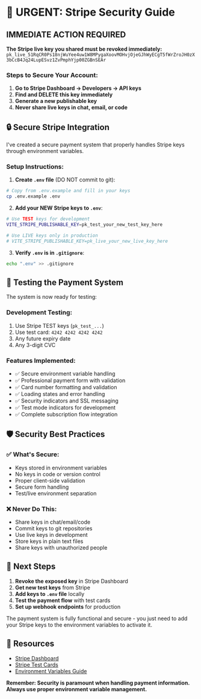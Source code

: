 # 🚨 URGENT: Stripe Security Guide

## IMMEDIATE ACTION REQUIRED

**The Stripe live key you shared must be revoked immediately:**
`pk_live_51RqCR0Ps18njWuYee4uw1W8MPygaXoovMOHvjOjeGJhWyECgT5fWrZroJH0zX3bCcB4Jq24LupESvz1ZvPmphYjp00ZGBnSEAr`

### Steps to Secure Your Account:

1. **Go to Stripe Dashboard → Developers → API keys**
2. **Find and DELETE this key immediately**
3. **Generate a new publishable key**
4. **Never share live keys in chat, email, or code**

## 🔒 Secure Stripe Integration

I've created a secure payment system that properly handles Stripe keys through environment variables.

### Setup Instructions:

1. **Create `.env` file** (DO NOT commit to git):
```bash
# Copy from .env.example and fill in your keys
cp .env.example .env
```

2. **Add your NEW Stripe keys to `.env`**:
```bash
# Use TEST keys for development
VITE_STRIPE_PUBLISHABLE_KEY=pk_test_your_new_test_key_here

# Use LIVE keys only in production
# VITE_STRIPE_PUBLISHABLE_KEY=pk_live_your_new_live_key_here
```

3. **Verify `.env` is in `.gitignore`**:
```bash
echo ".env" >> .gitignore
```

## 🧪 Testing the Payment System

The system is now ready for testing:

### Development Testing:
1. Use Stripe TEST keys (`pk_test_...`)
2. Use test card: `4242 4242 4242 4242`
3. Any future expiry date
4. Any 3-digit CVC

### Features Implemented:
- ✅ Secure environment variable handling
- ✅ Professional payment form with validation
- ✅ Card number formatting and validation
- ✅ Loading states and error handling
- ✅ Security indicators and SSL messaging
- ✅ Test mode indicators for development
- ✅ Complete subscription flow integration

## 🛡️ Security Best Practices

### ✅ What's Secure:
- Keys stored in environment variables
- No keys in code or version control
- Proper client-side validation
- Secure form handling
- Test/live environment separation

### ❌ Never Do This:
- Share keys in chat/email/code
- Commit keys to git repositories
- Use live keys in development
- Store keys in plain text files
- Share keys with unauthorized people

## 🚀 Next Steps

1. **Revoke the exposed key** in Stripe Dashboard
2. **Get new test keys** from Stripe
3. **Add keys to `.env` file** locally
4. **Test the payment flow** with test cards
5. **Set up webhook endpoints** for production

The payment system is fully functional and secure - you just need to add your Stripe keys to the environment variables to activate it.

## 🔗 Resources

- [Stripe Dashboard](https://dashboard.stripe.com/apikeys)
- [Stripe Test Cards](https://stripe.com/docs/testing#cards)
- [Environment Variables Guide](https://vitejs.dev/guide/env-and-mode.html)

**Remember: Security is paramount when handling payment information. Always use proper environment variable management.**